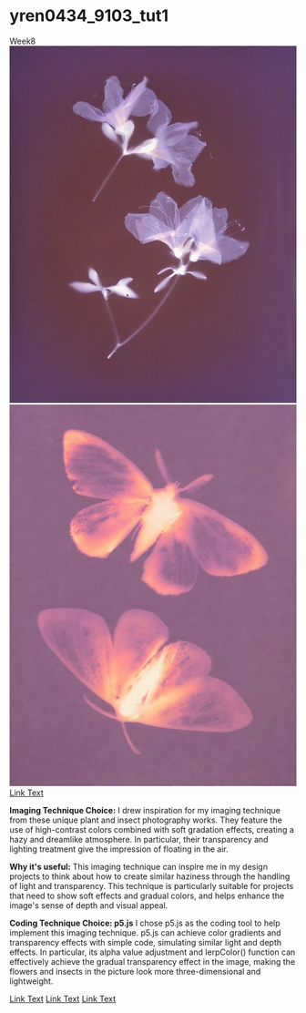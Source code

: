 # yren0434_9103_tut1
Week8
![A image of plants](readme.image/f2de4a8078c4335fcf1e1fd3fbdc595f.jpg)
![A image of insects](readme.image/0283dfe7cf77a8fa31589b83e795d8f1.jpg)
[Link Text](https://www.flickr.com/photos/36903458@N07/9357581281)

**Imaging Technique Choice:** 
I drew inspiration for my imaging technique from these unique plant and insect photography works. They feature the use of high-contrast colors combined with soft gradation effects, creating a hazy and dreamlike atmosphere. In particular, their transparency and lighting treatment give the impression of floating in the air. 

**Why it's useful:** 
This imaging technique can inspire me in my design projects to think about how to create similar haziness through the handling of light and transparency. This technique is particularly suitable for projects that need to show soft effects and gradual colors, and helps enhance the image's sense of depth and visual appeal.

**Coding Technique Choice: p5.js**
I chose p5.js as the coding tool to help implement this imaging technique. p5.js can achieve color gradients and transparency effects with simple code, simulating similar light and depth effects. In particular, its alpha value adjustment and lerpColor() function can effectively achieve the gradual transparency effect in the image, making the flowers and insects in the picture look more three-dimensional and lightweight.


[Link Text](https://openprocessing.org/sketch/1292610)
[Link Text](https://p5js.org/reference/p5/lerpColor/)
[Link Text](https://p5js.org/reference/p5.Color/setAlpha/)
